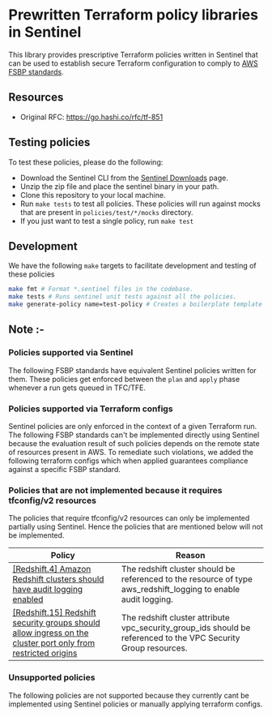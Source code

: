 # Prewritten Terraform policy libraries in Sentinel

This library provides prescriptive Terraform policies written in Sentinel that can be used to establish secure Terraform configuration to comply to [AWS FSBP standards](https://docs.aws.amazon.com/securityhub/latest/userguide/fsbp-standard.html).

## Resources
- Original RFC: https://go.hashi.co/rfc/tf-851

## Testing policies

To test these policies, please do the following:

- Download the Sentinel CLI from the [Sentinel Downloads](https://docs.hashicorp.com/sentinel/install) page.
- Unzip the zip file and place the sentinel binary in your path.
- Clone this repository to your local machine.
- Run `make tests` to test all policies. These policies will run against mocks that are present in `policies/test/*/mocks` directory.
- If you just want to test a single policy, run `make test`

## Development

We have the following `make` targets to facilitate development and testing of these policies

```bash
make fmt # Format *.sentinel files in the codebase.
make tests # Runs sentinel unit tests against all the policies.
make generate-policy name=test-policy # Creates a boilerplate template according to best practices to get started with authoring policies
```

## Note :- 

### Policies supported via Sentinel

The following FSBP standards have equivalent Sentinel policies written for them. These policies get enforced between the `plan` and `apply` phase whenever a run gets queued in TFC/TFE.

### Policies supported via Terraform configs

Sentinel policies are only enforced in the context of a given Terraform run. The following FSBP standards can't be implemented directly using Sentinel because the evaluation result of such policies depends on the remote state of resources present in AWS. 
To remediate such violations, we added the following terraform configs which when applied guarantees compliance against a specific FSBP standard.

### Policies that are not implemented because it requires tfconfig/v2 resources

The policies that require tfconfig/v2 resources can only be implemented partially using Sentinel. Hence the policies that are mentioned below will not be implemented.

| Policy                                               | Reason                                                                                                                                                              |
|------------------------------------------------------|---------------------------------------------------------------------------------------------------------------------------------------------------------------------|
| [[Redshift.4] Amazon Redshift clusters should have audit logging enabled](https://docs.aws.amazon.com/securityhub/latest/userguide/redshift-controls.html#redshift-4)                     |   The redshift cluster should be referenced to the resource of type aws_redshift_logging to enable audit logging. |
| [[Redshift.15] Redshift security groups should allow ingress on the cluster port only from restricted origins](https://docs.aws.amazon.com/securityhub/latest/userguide/redshift-controls.html#redshift-15)                     |   The redshift cluster attribute vpc_security_group_ids should be referenced to the VPC Security Group resources. |                                                                                                                              

### Unsupported policies

The following policies are not supported because they currently cant be implemented using Sentinel policies or manually applying terraform configs.
